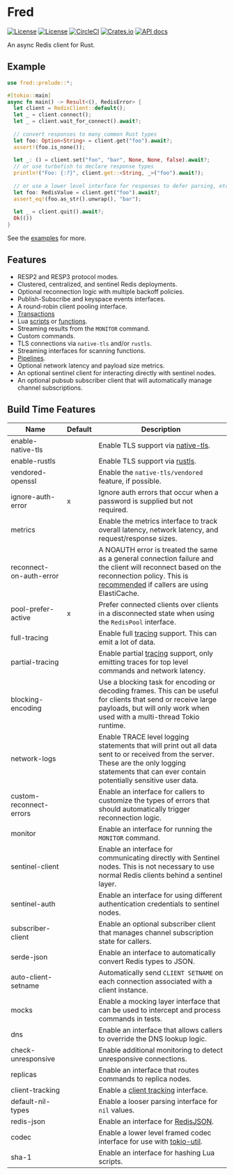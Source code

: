 Fred
====

[![License](https://img.shields.io/badge/license-MIT-blue.svg)](https://opensource.org/licenses/MIT)
[![License](https://img.shields.io/badge/License-Apache%202.0-blue.svg)](https://opensource.org/licenses/Apache-2.0)
[![CircleCI](https://circleci.com/gh/aembke/fred.rs/tree/main.svg?style=svg)](https://circleci.com/gh/aembke/fred.rs/tree/main)
[![Crates.io](https://img.shields.io/crates/v/fred.svg)](https://crates.io/crates/fred)
[![API docs](https://docs.rs/fred/badge.svg)](https://docs.rs/fred)

An async Redis client for Rust.

## Example 

```rust
use fred::prelude::*;

#[tokio::main]
async fn main() -> Result<(), RedisError> {
  let client = RedisClient::default();
  let _ = client.connect();
  let _ = client.wait_for_connect().await?;
 
  // convert responses to many common Rust types
  let foo: Option<String> = client.get("foo").await?;
  assert!(foo.is_none());
  
  let _: () = client.set("foo", "bar", None, None, false).await?;
  // or use turbofish to declare response types
  println!("Foo: {:?}", client.get::<String, _>("foo").await?);
  
  // or use a lower level interface for responses to defer parsing, etc
  let foo: RedisValue = client.get("foo").await?;
  assert_eq!(foo.as_str().unwrap(), "bar");
  
  let _ = client.quit().await?;
  Ok(())
}
```

See the [examples](https://github.com/aembke/fred.rs/tree/main/examples) for more.

## Features

* RESP2 and RESP3 protocol modes.
* Clustered, centralized, and sentinel Redis deployments.
* Optional reconnection logic with multiple backoff policies.
* Publish-Subscribe and keyspace events interfaces.
* A round-robin client pooling interface.
* [Transactions](https://redis.io/docs/interact/transactions/)
* Lua [scripts](https://redis.io/docs/interact/programmability/eval-intro/) or [functions](https://redis.io/docs/interact/programmability/functions-intro/). 
* Streaming results from the `MONITOR` command. 
* Custom commands.
* TLS connections via `native-tls` and/or `rustls`.
* Streaming interfaces for scanning functions.
* [Pipelines](https://redis.io/topics/pipelining). 
* Optional network latency and payload size metrics.
* An optional sentinel client for interacting directly with sentinel nodes.
* An optional pubsub subscriber client that will automatically manage channel subscriptions.

## Build Time Features 

| Name                    | Default | Description                                                                                                                                                                                                                                                                         |
|-------------------------|---------|-------------------------------------------------------------------------------------------------------------------------------------------------------------------------------------------------------------------------------------------------------------------------------------|
| enable-native-tls       |         | Enable TLS support via [native-tls](https://crates.io/crates/native-tls).                                                                                                                                                                                                           |
| enable-rustls           |         | Enable TLS support via [rustls](https://crates.io/crates/rustls).                                                                                                                                                                                                                   |
| vendored-openssl        |         | Enable the `native-tls/vendored` feature, if possible.                                                                                                                                                                                                                              |
| ignore-auth-error       | x       | Ignore auth errors that occur when a password is supplied but not required.                                                                                                                                                                                                         |
| metrics                 |         | Enable the metrics interface to track overall latency, network latency, and request/response sizes.                                                                                                                                                                                 |
| reconnect-on-auth-error |         | A NOAUTH error is treated the same as a general connection failure and the client will reconnect based on the reconnection policy. This is [recommended](https://github.com/StackExchange/StackExchange.Redis/issues/1273#issuecomment-651823824) if callers are using ElastiCache. |
| pool-prefer-active      | x       | Prefer connected clients over clients in a disconnected state when using the `RedisPool` interface.                                                                                                                                                                                 |
| full-tracing            |         | Enable full [tracing](./src/trace/README.md) support. This can emit a lot of data.                                                                                                                                                                                                  |
| partial-tracing         |         | Enable partial [tracing](./src/trace/README.md) support, only emitting traces for top level commands and network latency.                                                                                                                                                           |
| blocking-encoding       |         | Use a blocking task for encoding or decoding frames. This can be useful for clients that send or receive large payloads, but will only work when used with a multi-thread Tokio runtime.                                                                                            |
| network-logs            |         | Enable TRACE level logging statements that will print out all data sent to or received from the server. These are the only logging statements that can ever contain potentially sensitive user data.                                                                                |
| custom-reconnect-errors |         | Enable an interface for callers to customize the types of errors that should automatically trigger reconnection logic.                                                                                                                                                              |
| monitor                 |         | Enable an interface for running the `MONITOR` command.                                                                                                                                                                                                                              |
| sentinel-client         |         | Enable an interface for communicating directly with Sentinel nodes. This is not necessary to use normal Redis clients behind a sentinel layer.                                                                                                                                      |
| sentinel-auth           |         | Enable an interface for using different authentication credentials to sentinel nodes.                                                                                                                                                                                               |
| subscriber-client       |         | Enable an optional subscriber client that manages channel subscription state for callers.                                                                                                                                                                                           |
| serde-json              |         | Enable an interface to automatically convert Redis types to JSON.                                                                                                                                                                                                                   |
| auto-client-setname     |         | Automatically send `CLIENT SETNAME` on each connection associated with a client instance.                                                                                                                                                                                           |
| mocks                   |         | Enable a mocking layer interface that can be used to intercept and process commands in tests.                                                                                                                                                                                       |
| dns                     |         | Enable an interface that allows callers to override the DNS lookup logic.                                                                                                                                                                                                           |
| check-unresponsive      |         | Enable additional monitoring to detect unresponsive connections.                                                                                                                                                                                                                    |
| replicas                |         | Enable an interface that routes commands to replica nodes.                                                                                                                                                                                                                          |
| client-tracking         |         | Enable a [client tracking](https://redis.io/docs/manual/client-side-caching/) interface.                                                                                                                                                                                            |
| default-nil-types       |         | Enable a looser parsing interface for `nil` values.                                                                                                                                                                                                                                 |
| redis-json              |         | Enable an interface for [RedisJSON](https://github.com/RedisJSON/RedisJSON).                                                                                                                                                                                                        |
| codec                   |         | Enable a lower level framed codec interface for use with [tokio-util](https://docs.rs/tokio-util/latest/tokio_util/codec/index.html).                                                                                                                                               |
| sha-1                   |         | Enable an interface for hashing Lua scripts.                                                                                                                                                                                                                                        |
